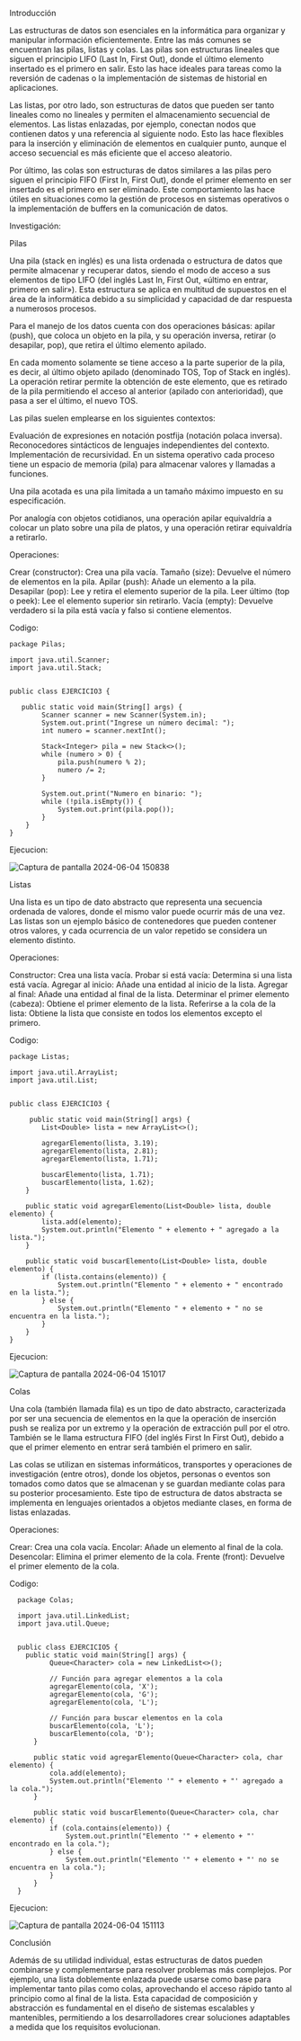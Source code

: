 
Introducción

Las estructuras de datos son esenciales en la informática para organizar y manipular información eficientemente. Entre las más comunes se encuentran las pilas, listas y colas. Las pilas son estructuras lineales que siguen el principio LIFO (Last In, First Out), donde el último elemento insertado es el primero en salir. Esto las hace ideales para tareas como la reversión de cadenas o la implementación de sistemas de historial en aplicaciones.

Las listas, por otro lado, son estructuras de datos que pueden ser tanto lineales como no lineales y permiten el almacenamiento secuencial de elementos. Las listas enlazadas, por ejemplo, conectan nodos que contienen datos y una referencia al siguiente nodo. Esto las hace flexibles para la inserción y eliminación de elementos en cualquier punto, aunque el acceso secuencial es más eficiente que el acceso aleatorio.

Por último, las colas son estructuras de datos similares a las pilas pero siguen el principio FIFO (First In, First Out), donde el primer elemento en ser insertado es el primero en ser eliminado. Este comportamiento las hace útiles en situaciones como la gestión de procesos en sistemas operativos o la implementación de buffers en la comunicación de datos.

Investigación:

Pilas

Una pila (stack en inglés) es una lista ordenada o estructura de datos que permite almacenar y recuperar datos, siendo el modo de acceso a sus elementos de tipo LIFO (del inglés Last In, First Out, «último en entrar, primero en salir»). Esta estructura se aplica en multitud de supuestos en el área de la informática debido a su simplicidad y capacidad de dar respuesta a numerosos procesos.

Para el manejo de los datos cuenta con dos operaciones básicas: apilar (push), que coloca un objeto en la pila, y su operación inversa, retirar (o desapilar, pop), que retira el último elemento apilado.

En cada momento solamente se tiene acceso a la parte superior de la pila, es decir, al último objeto apilado (denominado TOS, Top of Stack en inglés). La operación retirar permite la obtención de este elemento, que es retirado de la pila permitiendo el acceso al anterior (apilado con anterioridad), que pasa a ser el último, el nuevo TOS.

Las pilas suelen emplearse en los siguientes contextos:

Evaluación de expresiones en notación postfija (notación polaca inversa).
Reconocedores sintácticos de lenguajes independientes del contexto.
Implementación de recursividad.
En un sistema operativo cada proceso tiene un espacio de memoria (pila) para almacenar valores y llamadas a funciones.

Una pila acotada es una pila limitada a un tamaño máximo impuesto en su especificación.

Por analogía con objetos cotidianos, una operación apilar equivaldría a colocar un plato sobre una pila de platos, y una operación retirar equivaldría a retirarlo.

Operaciones:

Crear (constructor): Crea una pila vacía.
Tamaño (size): Devuelve el número de elementos en la pila.
Apilar (push): Añade un elemento a la pila.
Desapilar (pop): Lee y retira el elemento superior de la pila.
Leer último (top o peek): Lee el elemento superior sin retirarlo.
Vacía (empty): Devuelve verdadero si la pila está vacía y falso si contiene elementos.

Codigo:
    
    package Pilas;
    
    import java.util.Scanner;
    import java.util.Stack;
    
    
    public class EJERCICIO3 {
    
       public static void main(String[] args) {
            Scanner scanner = new Scanner(System.in);
            System.out.print("Ingrese un número decimal: ");
            int numero = scanner.nextInt();
    
            Stack<Integer> pila = new Stack<>();
            while (numero > 0) {
                pila.push(numero % 2);
                numero /= 2;
            }
    
            System.out.print("Numero en binario: ");
            while (!pila.isEmpty()) {
                System.out.print(pila.pop());
            }
        }
    }
Ejecucion:


![Captura de pantalla 2024-06-04 150838](https://github.com/AntonioGuerrer0/TEMA-3-EVIDENCIA-2/assets/161759650/ee4f76ed-64cd-4d39-9d02-8510d28cc9f1)

Listas

Una lista es un tipo de dato abstracto que representa una secuencia ordenada de valores, donde el mismo valor puede ocurrir más de una vez. Las listas son un ejemplo básico de contenedores que pueden contener otros valores, y cada ocurrencia de un valor repetido se considera un elemento distinto.

Operaciones:

Constructor: Crea una lista vacía.
Probar si está vacía: Determina si una lista está vacía.
Agregar al inicio: Añade una entidad al inicio de la lista.
Agregar al final: Añade una entidad al final de la lista.
Determinar el primer elemento (cabeza): Obtiene el primer elemento de la lista.
Referirse a la cola de la lista: Obtiene la lista que consiste en todos los elementos excepto el primero.

Codigo:

    package Listas;
    
    import java.util.ArrayList;
    import java.util.List;
    
    
    public class EJERCICIO3 {
    
         public static void main(String[] args) {
            List<Double> lista = new ArrayList<>();
    
            agregarElemento(lista, 3.19);
            agregarElemento(lista, 2.81);
            agregarElemento(lista, 1.71);
    
            buscarElemento(lista, 1.71);
            buscarElemento(lista, 1.62);
        }
    
        public static void agregarElemento(List<Double> lista, double elemento) {
            lista.add(elemento);
            System.out.println("Elemento " + elemento + " agregado a la lista.");
        }
    
        public static void buscarElemento(List<Double> lista, double elemento) {
            if (lista.contains(elemento)) {
                System.out.println("Elemento " + elemento + " encontrado en la lista.");
            } else {
                System.out.println("Elemento " + elemento + " no se encuentra en la lista.");
            }
        }
    }

Ejecucion:


![Captura de pantalla 2024-06-04 151017](https://github.com/AntonioGuerrer0/TEMA-3-EVIDENCIA-2/assets/161759650/6a7eb24e-b641-4155-966f-43e6822d245a)

Colas

Una cola (también llamada fila) es un tipo de dato abstracto, caracterizada por ser una secuencia de elementos en la que la operación de inserción push se realiza por un extremo y la operación de extracción pull por el otro. También se le llama estructura FIFO (del inglés First In First Out), debido a que el primer elemento en entrar será también el primero en salir.

Las colas se utilizan en sistemas informáticos, transportes y operaciones de investigación (entre otros), donde los objetos, personas o eventos son tomados como datos que se almacenan y se guardan mediante colas para su posterior procesamiento. Este tipo de estructura de datos abstracta se implementa en lenguajes orientados a objetos mediante clases, en forma de listas enlazadas.

Operaciones:

Crear: Crea una cola vacía.
Encolar: Añade un elemento al final de la cola.
Desencolar: Elimina el primer elemento de la cola.
Frente (front): Devuelve el primer elemento de la cola.

Codigo:

      package Colas;
      
      import java.util.LinkedList;
      import java.util.Queue;
      
      
      public class EJERCICIO5 {
        public static void main(String[] args) {
              Queue<Character> cola = new LinkedList<>();
      
              // Función para agregar elementos a la cola
              agregarElemento(cola, 'X');
              agregarElemento(cola, 'G');
              agregarElemento(cola, 'L');
      
              // Función para buscar elementos en la cola
              buscarElemento(cola, 'L');
              buscarElemento(cola, 'D');
          }
      
          public static void agregarElemento(Queue<Character> cola, char elemento) {
              cola.add(elemento);
              System.out.println("Elemento '" + elemento + "' agregado a la cola.");
          }
      
          public static void buscarElemento(Queue<Character> cola, char elemento) {
              if (cola.contains(elemento)) {
                  System.out.println("Elemento '" + elemento + "' encontrado en la cola.");
              } else {
                  System.out.println("Elemento '" + elemento + "' no se encuentra en la cola.");
              }
          }
      }

Ejecucion:


![Captura de pantalla 2024-06-04 151113](https://github.com/AntonioGuerrer0/TEMA-3-EVIDENCIA-2/assets/161759650/929f5d44-7ac8-488c-9544-c01091dab867)

Conclusión

Además de su utilidad individual, estas estructuras de datos pueden combinarse y complementarse para resolver problemas más complejos. Por ejemplo, una lista doblemente enlazada puede usarse como base para implementar tanto pilas como colas, aprovechando el acceso rápido tanto al principio como al final de la lista. Esta capacidad de composición y abstracción es fundamental en el diseño de sistemas escalables y mantenibles, permitiendo a los desarrolladores crear soluciones adaptables a medida que los requisitos evolucionan.
